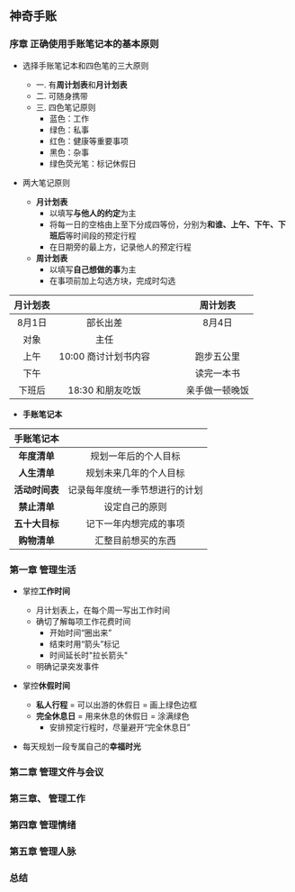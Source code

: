 ## 神奇手账

### 序章  正确使用手账笔记本的基本原则  

* 选择手账笔记本和四色笔的三大原则  
  * 一. 有**周计划表**和**月计划表**  
  * 二. 可随身携带  
  * 三. 四色笔记原则  
    * 蓝色：工作  
    * 绿色：私事  
    * 红色：健康等重要事项  
    * 黑色：杂事  
    * 绿色荧光笔：标记休假日  
    
* 两大笔记原则  
  * **月计划表**  
    * 以填写**与他人的约定**为主
    * 将每一日的空格由上至下分成四等份，分别为**和谁、上午、下午、下班后**等时间段的预定行程
    * 在日期旁的最上方，记录他人的预定行程    
  * **周计划表**  
    * 以填写**自己想做的事**为主  
    * 在事项前加上勾选方块，完成时勾选  
 
|  月计划表  |                    |        |        |       |   周计划表    |
| :------:  |     :-------:      |   ---  |   ---  |  ---  |   :----:     |
|   8月1日   |    部长出差         |        |        |       |    8月4日    |
|   对象     |      主任          |        |        |       |              |
|   上午     | 10:00 商讨计划书内容 |        |        |       |    跑步五公里 |
|   下午     |                    |        |        |       |   读完一本书  |
|   下班后   |  18:30 和朋友吃饭    |        |        |       | 亲手做一顿晚饭 |

* **手账笔记本**  

|  手账笔记本 |                            | 
| :------:   |     :-------:              | 
| **年度清单**    |  规划一年后的个人目标         |
| **人生清单**    |  规划未来几年的个人目标       |
| **活动时间表**   | 记录每年度统一季节想进行的计划 |
| **禁止清单**    |  设定自己的原则              |
| **五十大目标**   | 记下一年内想完成的事项        |
|  **购物清单**   |  汇整目前想买的东西           |
  
### 第一章  管理生活  

* 掌控**工作时间**  
  * 月计划表上，在每个周一写出工作时间  
  * 确切了解每项工作花费时间  
    * 开始时间“圈出来”  
    * 结束时用“箭头”标记  
    * 时间延长时"拉长箭头"  
  * 明确记录突发事件      
  
* 掌控**休假时间** 
  * **私人行程** = 可以出游的休假日 = 画上绿色边框  
  * **完全休息日** = 用来休息的休假日 = 涂满绿色
    * 安排预定行程时，尽量避开“完全休息日”
  
* 每天规划一段专属自己的**幸福时光**  




### 第二章  管理文件与会议  

### 第三章、  管理工作  
  
### 第四章  管理情绪  
  
### 第五章  管理人脉  
  
### 总结  


